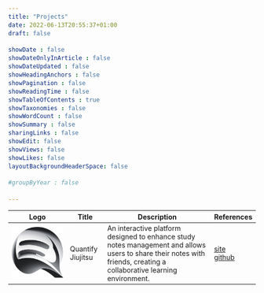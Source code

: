 ```yaml
---
title: "Projects"
date: 2022-06-13T20:55:37+01:00
draft: false

showDate : false
showDateOnlyInArticle : false
showDateUpdated : false
showHeadingAnchors : false
showPagination : false
showReadingTime : false
showTableOfContents : true
showTaxonomies : false 
showWordCount : false
showSummary : false
sharingLinks : false
showEdit: false
showViews: false
showLikes: false
layoutBackgroundHeaderSpace: false

#groupByYear : false

---
```


<table>
    <thead>
        <tr>
            <th>Logo</th>
            <th>Title</th>
            <th>Description</th>
            <th>References</th>
        </tr>
    </thead>
    <tbody>
         <tr>
            <td><img class="customEntitityAlbum" style="background-color:transparent" src="quantifyjiujitsu_logo.png"/></td>
            <td>
              Quantify Jiujitsu
            </td>
            <td>An interactive platform designed to enhance study notes management and allows users to share their notes with friends, creating a collaborative learning environment.</td>
            <td><a target="_blank" href="https://quantifyjiujitsu.com">site</a></br><a target="_blank" href="https://github.com/kuanting-wu/quantifyjiujitsu">github</a></td>
        </tr>
    </tbody>
</table>